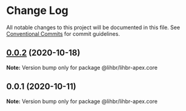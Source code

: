 # Change Log

All notable changes to this project will be documented in this file.
See [Conventional Commits](https://conventionalcommits.org) for commit guidelines.

## [0.0.2](https://github.com/lihbr/lihbr-apex/compare/@lihbr/lihbr-apex.core@0.0.1...@lihbr/lihbr-apex.core@0.0.2) (2020-10-18)

**Note:** Version bump only for package @lihbr/lihbr-apex.core





## 0.0.1 (2020-10-11)

**Note:** Version bump only for package @lihbr/lihbr-apex.core
